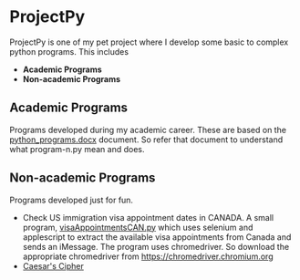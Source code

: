 # ProjectPy

ProjectPy is one of my pet project where I develop some basic to complex python programs. This includes
- **Academic Programs**
- **Non-academic Programs**

## Academic Programs
Programs developed during my academic career. These are based on the [python_programs.docx](https://github.com/vikki1107/ProjectPy/blob/main/academic/python_programs.docx) document. So refer that document to understand what program-n.py mean and does.

## Non-academic Programs
Programs developed just for fun.
- Check US immigration visa appointment dates in CANADA.
A small program, [visaAppointmentsCAN.py](https://github.com/vikki1107/ProjectPy/blob/main/visaAppointmentsCAN.py) which uses selenium and applescript to extract the available visa appointments from Canada and sends an iMessage. The program uses chromedriver. So download the appropriate chromedriver from https://chromedriver.chromium.org
- [Caesar's Cipher](https://github.com/vikki1107/ProjectPy/blob/main/caesarCipher.py)
